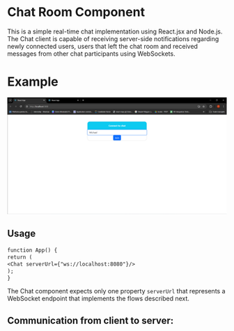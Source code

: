 # Chat Room Component
This is a simple real-time chat implementation using React.jsx and Node.js. The Chat client is capable of receiving 
server-side notifications regarding newly connected users, users that left the chat room and received messages from
other chat participants using WebSockets.

# Example
[<img src="user_enters_username.png">](https://www.google.com/)

## Usage
```
function App() {
return (
<Chat serverUrl={"ws://localhost:8080"}/>
);
}
```

The Chat component expects only one property ```serverUrl``` that represents a WebSocket endpoint that
implements the flows described next.

## Communication from client to server:

